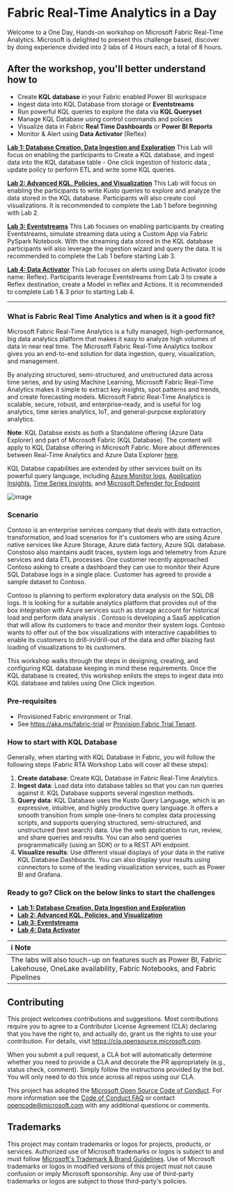 # Fabric Real-Time Analytics in a Day

Welcome to a One Day, Hands-on workshop on Microsoft Fabric Real-Time Analytics. Microsoft is delighted to present this challenge based, discover by doing experience divided into 2 labs of 4 Hours each, a total of 8 hours.

## After the workshop, you'll better understand how to
- Create **KQL database** in your Fabric enabled Power BI workspace
- Ingest data into KQL Database from storage or **Eventstreams**
- Run powerful KQL queries to explore the data via **KQL Queryset**
- Manage KQL Database using control commands and policies
- Visualize data in Fabric **Real Time Dashboards** or **Power BI Reports**
- Monitor & Alert using **Data Activator** (Reflex)


[**Lab 1: Database Creation, Data Ingestion and Exploration**](./Lab1.md)
This Lab will focus on enabling the participants to Create a KQL database, and ingest data into the KQL database table - One click ingestion of historic data , update policy to perform ETL and write some KQL queries. 

[**Lab 2: Advanced KQL, Policies, and Visualization**](./Lab2.md)
This Lab will focus on enabling the participants to write Kusto queries to explore and analyze the data stored in the KQL database. Participants will also create cool visualizations. It is recommended to complete the Lab 1 before beginning with Lab 2.

[**Lab 3: Eventstreams**](./Lab3.md)
This Lab focuses on enabling participants by creating Eventstreams, simulate streaming data using a Custom App via Fabric PySpark Notebook. With the streaming data stored in the KQL database participants will also leverage the ingestion wizard and query the data. It is recommended to complete the Lab 1 before starting Lab 3.

[**Lab 4: Data Activator**](./Lab4.md)
This Lab focuses on alerts using Data Activator (code name: Reflex). Participants leverage Eventstreams from Lab 3 to create a Reflex destination, create a Model in reflex and Actions. It is recommended to complete Lab 1 & 3 prior to starting Lab 4.

---

### What is Fabric Real Time Analytics and when is it a good fit?

Microsoft Fabric Real-Time Analytics is a fully managed, high-performance, big data analytics platform that makes it easy to analyze high volumes of data in near real time. The Microsoft Fabric Real-Time Analytics toolbox gives you an end-to-end solution for data ingestion, query, visualization, and management.

By analyzing structured, semi-structured, and unstructured data across time series, and by using Machine Learning, Microsoft Fabric Real-Time Analytics makes it simple to extract key insights, spot patterns and trends, and create forecasting models. Microsoft Fabric Real-Time Analytics is scalable, secure, robust, and enterprise-ready, and is useful for log analytics, time series analytics, IoT, and general-purpose exploratory analytics.

**Note**: KQL Databse exists as both a Standalone offering (Azure Data Explorer) and part of Microsoft Fabric (KQL Database). The content will apply to KQL Databse offering in Microsoft Fabric. More about differences between Real-Time Analytics and Azure Data Explorer [here](https://learn.microsoft.com/fabric/real-time-analytics/realtime-analytics-compare).

KQL Databse capabilities are extended by other services built on its powerful query language, including [Azure Monitor logs](https://docs.microsoft.com/en-us/azure/log-analytics/), [Application Insights](https://docs.microsoft.com/en-us/azure/application-insights/), [Time Series Insights](https://docs.microsoft.com/en-us/azure/time-series-insights/), and [Microsoft Defender for Endpoint](https://docs.microsoft.com/en-us/microsoft-365/security/defender-endpoint/microsoft-defender-endpoint)


![image](https://github.com/microsoft/FabricRTA-in-a-Day/assets/4984616/7b943c15-5b12-4474-9916-81c3ee03e4de)


### Scenario 

Contoso is an enterprise services company that deals with data extraction, transformation, and load scenarios for it's customers who are using Azure native services like Azure Storage, Azure data factory, Azure SQL database.
Constoso also maintains audit traces,  system logs and telemetry from Azure services and data ETL processes. One customer recently approached Contoso asking to create a dashboard they can use to monitor their Azure SQL Database logs in a single place. Customer has agreed to provide a sample dataset to Contoso.

Contoso is planning to perform exploratory data analysis on the SQL DB logs. It is looking for a suitable analytics platform that provides out of the box integration with Azure services such as storage account for historical load and perform data analysis . Contoso is developing a SaaS application that will allow its customers to trace and monitor their system logs. Contoso wants to offer out of the box visualizations with interactive capabilities to enable its customers to drill-in/drill-out of the data and offer blazing fast loading of visualizations to its customers.

This workshop walks through the steps in designing, creating, and configuring KQL database keeping in mind these requirements. Once the KQL database is created, this workshop enlists the steps to ingest data into KQL database and tables using One Click ingestion.

### Pre-requisites
- Provisioned Fabric environment or Trial.
- See https://aka.ms/fabric-trial or [Provision Fabric Trial Tenant](/assets/ProvisionFabricTrialTenant.md). 

### How to start with KQL Database
Generally, when starting with KQL Database in Fabric, you will follow the following steps (Fabric RTA Workshop Labs will cover all these steps):
1. **Create database**: Create KQL Database in Fabric Real-Time Analytics. 
2. **Ingest data**: Load data into database tables so that you can run queries against it. KQL Database supports several ingestion methods.
3. **Query data**: KQL Database uses the Kusto Query Language, which is an expressive, intuitive, and highly productive query language. It offers a smooth transition from simple one-liners to complex data processing scripts, and supports querying structured, semi-structured, and unstructured (text search) data. Use the web application to run, review, and share queries and results. You can also send queries programmatically (using an SDK) or to a REST API endpoint. 
4. **Visualize results**: Use different visual displays of your data in the native KQL Database Dashboards. You can also display your results using connectors to some of the leading visualization services, such as Power BI and Grafana. 

### Ready to go? Click on the below links to start the challenges
- [**Lab 1: Database Creation, Data Ingestion and Exploration**](./Lab1.md)
- [**Lab 2: Advanced KQL, Policies, and Visualization**](./Lab2.md)
- [**Lab 3: Eventstreams**](./Lab3.md)
- [**Lab 4: Data Activator**](./Lab4.md)

| :information_source: **Note**    |
|:---------------------------|
| The labs will also touch-up on features such as Power BI, Fabric Lakehouse, OneLake availability, Fabric Notebooks, and Fabric Pipelines |

## Contributing

This project welcomes contributions and suggestions.  Most contributions require you to agree to a
Contributor License Agreement (CLA) declaring that you have the right to, and actually do, grant us
the rights to use your contribution. For details, visit https://cla.opensource.microsoft.com.

When you submit a pull request, a CLA bot will automatically determine whether you need to provide
a CLA and decorate the PR appropriately (e.g., status check, comment). Simply follow the instructions
provided by the bot. You will only need to do this once across all repos using our CLA.

This project has adopted the [Microsoft Open Source Code of Conduct](https://opensource.microsoft.com/codeofconduct/).
For more information see the [Code of Conduct FAQ](https://opensource.microsoft.com/codeofconduct/faq/) or
contact [opencode@microsoft.com](mailto:opencode@microsoft.com) with any additional questions or comments.

## Trademarks

This project may contain trademarks or logos for projects, products, or services. Authorized use of Microsoft 
trademarks or logos is subject to and must follow 
[Microsoft's Trademark & Brand Guidelines](https://www.microsoft.com/en-us/legal/intellectualproperty/trademarks/usage/general).
Use of Microsoft trademarks or logos in modified versions of this project must not cause confusion or imply Microsoft sponsorship.
Any use of third-party trademarks or logos are subject to those third-party's policies.
